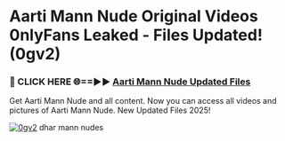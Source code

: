 # Aarti Mann Nude Original Videos 0nlyFans Leaked - Files Updated! (0gv2)

<h3>🔴 CLICK HERE 🌐==►► <a href="https://tinyurl.com/5h6xmrr3" rel="nofollow">Aarti Mann Nude Updated Files</a></h3>

Get Aarti Mann Nude and all content. Now you can access all videos and pictures of Aarti Mann Nude. New Updated Files 2025!

[![0gv2](https://i.imgur.com/KVD873Z.gif)](https://tinyurl.com/5h6xmrr3)
dhar mann nudes